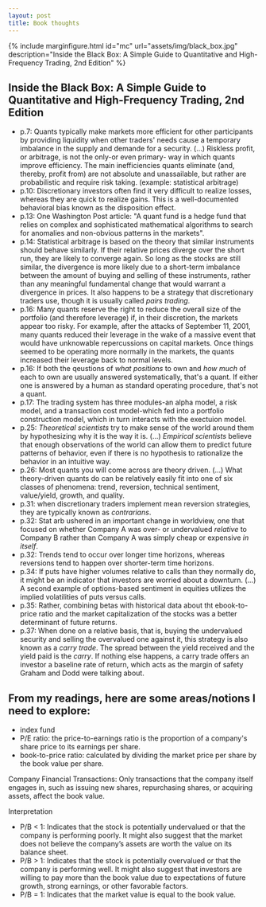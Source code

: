 ```yaml
---
layout: post
title: Book thoughts
---
```


{% include marginfigure.html id="mc" url="assets/img/black_box.jpg" description="Inside the Black Box: A Simple Guide to Quantitative and High-Frequency Trading, 2nd Edition" %} 

## Inside the Black Box: A Simple Guide to Quantitative and High-Frequency Trading, 2nd Edition

* p.7: Quants typically make markets more efficient for other participants by providing liquidity when other traders' needs cause a temporary imbalance in the supply and demande for a security. (...) Riskless profit, or arbitrage, is not the only-or even primary- way in which quants improve efficiency. The main inefficiencies quants eliminate (and, thereby, profit from) are not absolute and unassailable,  but rather are probabilistic and require risk taking. (example: statistical arbitrage)
* p.10: Discretionary investors often find it very difficult to realize losses, whereas they are quick to realize gains. This is a well-documented behavioral bias known as the disposition effect.
* p.13: One Washington Post article: "A quant fund is a hedge fund that relies on complex and sophisticated mathematical algorithms to search for anomalies and non-obvious patterns in the markets".
* p.14: Statistical arbitrage is based on the theory that similar instruments should behave similarly. If their relative prices diverge over the short run, they are likely to converge again. So long as the stocks are still similar, the divergence is more likely due to a short-term imbalance between the amount of buying and selling of these instruments, rather than any meaningful fundamental change that would warrant a divergence in prices. It also happens to be a strategy that discretionary traders use, though it is usually called *pairs trading*.
* p.16: Many quants reserve the right to reduce the overall size of the portfolio (and therefore leverage) if, in their discretion, the markets appear too risky. For example, after the attacks of September 11, 2001, many quants reduced their leverage in the wake of a massive event that would have unknowable repercussions on capital markets. Once things seemed to be operating more normally in the markets, the quants increased their leverage back to normal levels.
* p.16: If both the qeustions of *what positions* to own and *how much* of each to own are usually answered systematically, that's a quant. If either one is answered by a human as standard operating procedure, that's not a quant.
* p.17: The trading system has three modules-an alpha model, a risk model, and a transaction cost model-which fed into a portfolio construction model, which in turn interacts with the exectuion model.
* p.25: *Theoretical scientists* try to make sense of the world around them by hypothesizing why it is the way it is. (...) *Empirical scientists* believe that enough observations of the world can allow them to predict future patterns of behavior, even if there is no hypothesis to rationalize the behavior in an intuitive way.
* p.26: Most quants you will come across are theory driven. (...) What theory-driven quants do can be relatively easily fit into one of six classes of phenomena: trend, reversion, technical sentiment, value/yield, growth, and quality.
* p.31: when discretionary traders implement mean reversion strategies, they are typically known as *contrarians*.
* p.32: Stat arb ushered in an important change in worldview, one that focused on whether Company A was over- or undervalued *relative* to Company B rather than Company A was simply cheap or expensive *in itself*.
* p.32: Trends tend to occur over longer time horizons, whereas reversions tend to happen over shorter-term time horizons.
* p.34: If puts have higher volumes relative to calls than they normally do, it might be an indicator that investors are worried about a downturn. (...) A second example of options-based sentiment in equities utilizes the implied volatilities of puts versus calls.
* p.35: Rather, combining betas with historical data about tht ebook-to-price ratio and the market capitalization of the stocks was a better determinant of future returns.
* p.37: When done on a relative basis, that is, buying the undervalued security and selling the overvalued one against it, this strategy is also known as a *carry trade*. The spread between the yield received and the yield paid is the *carry*. If nothing else happens, a carry trade offers an investor a baseline rate of return, which acts as the margin of safety Graham and Dodd were talking about.


## From my readings, here are some areas/notions I need to explore:

* index fund
* P/E ratio: the price-to-earnings ratio is the proportion of a company's share price to its earnings per share.
* book-to-price ratio: calculated by dividing the market price per share by the book value per share.

Company Financial Transactions: Only transactions that the company itself engages in, such as issuing new shares, repurchasing shares, or acquiring assets, affect the book value.

Interpretation
- P/B < 1: Indicates that the stock is potentially undervalued or that the company is performing poorly. It might also suggest that the market does not believe the company’s assets are worth the value on its balance sheet.
- P/B > 1: Indicates that the stock is potentially overvalued or that the company is performing well. It might also suggest that investors are willing to pay more than the book value due to expectations of future growth, strong earnings, or other favorable factors.
- P/B = 1: Indicates that the market value is equal to the book value.

